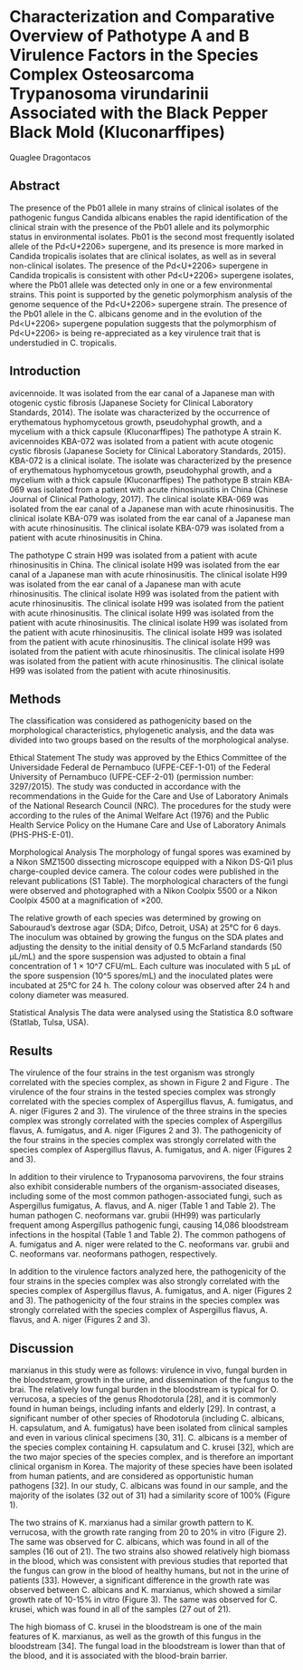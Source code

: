 # Characterization and Comparative Overview of Pathotype A and B Virulence Factors in the Species Complex Osteosarcoma Trypanosoma virundarinii Associated with the Black Pepper Black Mold (Kluconarffipes)
Quaglee Dragontacos


## Abstract
The presence of the Pb01 allele in many strains of clinical isolates of the pathogenic fungus Candida albicans enables the rapid identification of the clinical strain with the presence of the Pb01 allele and its polymorphic status in environmental isolates. Pb01 is the second most frequently isolated allele of the Pd<U+2206> supergene, and its presence is more marked in Candida tropicalis isolates that are clinical isolates, as well as in several non-clinical isolates. The presence of the Pd<U+2206> supergene in Candida tropicalis is consistent with other Pd<U+2206> supergene isolates, where the Pb01 allele was detected only in one or a few environmental strains. This point is supported by the genetic polymorphism analysis of the genome sequence of the Pd<U+2206> supergene strain. The presence of the Pb01 allele in the C. albicans genome and in the evolution of the Pd<U+2206> supergene population suggests that the polymorphism of Pd<U+2206> is being re-appreciated as a key virulence trait that is understudied in C. tropicalis.


## Introduction
avicennoide. It was isolated from the ear canal of a Japanese man with otogenic cystic fibrosis (Japanese Society for Clinical Laboratory Standards, 2014). The isolate was characterized by the occurrence of erythematous hyphomycetous growth, pseudohyphal growth, and a mycelium with a thick capsule (Kluconarffipes)
The pathotype A strain K. avicennoides KBA-072 was isolated from a patient with acute otogenic cystic fibrosis (Japanese Society for Clinical Laboratory Standards, 2015). KBA-072 is a clinical isolate. The isolate was characterized by the presence of erythematous hyphomycetous growth, pseudohyphal growth, and a mycelium with a thick capsule (Kluconarffipes)
The pathotype B strain KBA-069 was isolated from a patient with acute rhinosinusitis in China (Chinese Journal of Clinical Pathology, 2017). The clinical isolate KBA-069 was isolated from the ear canal of a Japanese man with acute rhinosinusitis. The clinical isolate KBA-079 was isolated from the ear canal of a Japanese man with acute rhinosinusitis. The clinical isolate KBA-079 was isolated from a patient with acute rhinosinusitis in China.

The pathotype C strain H99 was isolated from a patient with acute rhinosinusitis in China. The clinical isolate H99 was isolated from the ear canal of a Japanese man with acute rhinosinusitis. The clinical isolate H99 was isolated from the ear canal of a Japanese man with acute rhinosinusitis. The clinical isolate H99 was isolated from the patient with acute rhinosinusitis. The clinical isolate H99 was isolated from the patient with acute rhinosinusitis. The clinical isolate H99 was isolated from the patient with acute rhinosinusitis. The clinical isolate H99 was isolated from the patient with acute rhinosinusitis. The clinical isolate H99 was isolated from the patient with acute rhinosinusitis. The clinical isolate H99 was isolated from the patient with acute rhinosinusitis. The clinical isolate H99 was isolated from the patient with acute rhinosinusitis. The clinical isolate H99 was isolated from the patient with acute rhinosinusitis.


## Methods
The classification was considered as pathogenicity based on the morphological characteristics, phylogenetic analysis, and the data was divided into two groups based on the results of the morphological analyse.

Ethical Statement
The study was approved by the Ethics Committee of the Universidade Federal de Pernambuco (UFPE-CEF-1-01) of the Federal University of Pernambuco (UFPE-CEF-2-01) (permission number: 3297/2015). The study was conducted in accordance with the recommendations in the Guide for the Care and Use of Laboratory Animals of the National Research Council (NRC). The procedures for the study were according to the rules of the Animal Welfare Act (1976) and the Public Health Service Policy on the Humane Care and Use of Laboratory Animals (PHS-PHS-E-01).

Morphological Analysis
The morphology of fungal spores was examined by a Nikon SMZ1500 dissecting microscope equipped with a Nikon DS-Qi1 plus charge-coupled device camera. The colour codes were published in the relevant publications (S1 Table). The morphological characters of the fungi were observed and photographed with a Nikon Coolpix 5500 or a Nikon Coolpix 4500 at a magnification of ×200.

The relative growth of each species was determined by growing on Sabouraud’s dextrose agar (SDA; Difco, Detroit, USA) at 25°C for 6 days. The inoculum was obtained by growing the fungus on the SDA plates and adjusting the density to the initial density of 0.5 McFarland standards (50 µL/mL) and the spore suspension was adjusted to obtain a final concentration of 1 × 10^7 CFU/mL. Each culture was inoculated with 5 µL of the spore suspension (10^5 spores/mL) and the inoculated plates were incubated at 25°C for 24 h. The colony colour was observed after 24 h and colony diameter was measured.

Statistical Analysis
The data were analysed using the Statistica 8.0 software (Statlab, Tulsa, USA).


## Results
The virulence of the four strains in the test organism was strongly correlated with the species complex, as shown in Figure 2 and Figure . The virulence of the four strains in the tested species complex was strongly correlated with the species complex of Aspergillus flavus, A. fumigatus, and A. niger (Figures 2 and 3). The virulence of the three strains in the species complex was strongly correlated with the species complex of Aspergillus flavus, A. fumigatus, and A. niger (Figures 2 and 3). The pathogenicity of the four strains in the species complex was strongly correlated with the species complex of Aspergillus flavus, A. fumigatus, and A. niger (Figures 2 and 3).

In addition to their virulence to Trypanosoma parvovirens, the four strains also exhibit considerable numbers of the organism-associated diseases, including some of the most common pathogen-associated fungi, such as Aspergillus fumigatus, A. flavus, and A. niger (Table 1 and Table 2). The human pathogen C. neoformans var. grubii (HH99) was particularly frequent among Aspergillus pathogenic fungi, causing 14,086 bloodstream infections in the hospital (Table 1 and Table 2). The common pathogens of A. fumigatus and A. niger were related to the C. neoformans var. grubii and C. neoformans var. neoformans pathogen, respectively.

In addition to the virulence factors analyzed here, the pathogenicity of the four strains in the species complex was also strongly correlated with the species complex of Aspergillus flavus, A. fumigatus, and A. niger (Figures 2 and 3). The pathogenicity of the four strains in the species complex was strongly correlated with the species complex of Aspergillus flavus, A. flavus, and A. niger (Figures 2 and 3).


## Discussion
marxianus in this study were as follows: virulence in vivo, fungal burden in the bloodstream, growth in the urine, and dissemination of the fungus to the brai. The relatively low fungal burden in the bloodstream is typical for O. verrucosa, a species of the genus Rhodotorula [28], and it is commonly found in human beings, including infants and elderly [29]. In contrast, a significant number of other species of Rhodotorula (including C. albicans, H. capsulatum, and A. fumigatus) have been isolated from clinical samples and even in various clinical specimens [30, 31]. C. albicans is a member of the species complex containing H. capsulatum and C. krusei [32], which are the two major species of the species complex, and is therefore an important clinical organism in Korea. The majority of these species have been isolated from human patients, and are considered as opportunistic human pathogens [32]. In our study, C. albicans was found in our sample, and the majority of the isolates (32 out of 31) had a similarity score of 100% (Figure 1).

The two strains of K. marxianus had a similar growth pattern to K. verrucosa, with the growth rate ranging from 20 to 20% in vitro (Figure 2). The same was observed for C. albicans, which was found in all of the samples (16 out of 21). The two strains also showed relatively high biomass in the blood, which was consistent with previous studies that reported that the fungus can grow in the blood of healthy humans, but not in the urine of patients [33]. However, a significant difference in the growth rate was observed between C. albicans and K. marxianus, which showed a similar growth rate of 10-15% in vitro (Figure 3). The same was observed for C. krusei, which was found in all of the samples (27 out of 21).

The high biomass of C. krusei in the bloodstream is one of the main features of K. marxianus, as well as the growth of this fungus in the bloodstream [34]. The fungal load in the bloodstream is lower than that of the blood, and it is associated with the blood-brain barrier.
